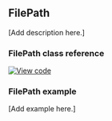 ## FilePath

[Add description here.]

### FilePath class reference
[![View code](https://www.mbed.com/embed/?type=library)](https://os.mbed.com/docs/development/mbed-os-api-doxy/classmbed_1_1_file_path.html)

### FilePath example

[Add example here.]
